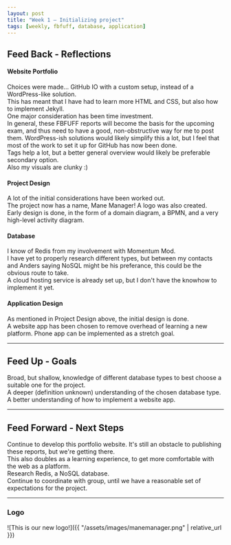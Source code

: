 ```yaml
---
layout: post
title: "Week 1 – Initializing project"
tags: [weekly, fbfuff, database, application]
---
```


## Feed Back - Reflections
#### Website Portfolio
Choices were made... GitHub IO with a custom setup, instead of a WordPress-like solution.  
This has meant that I have had to learn more HTML and CSS, but also how to implement Jekyll.  
One major consideration has been time investment.  
In general, these FBFUFF reports will become the basis for the upcoming exam, and thus need to have a good, non-obstructive way for me to post them. WordPress-ish solutions would likely simplify this a lot, but I feel that most of the work to set it up for GitHub has now been done.  
Tags help a lot, but a better general overview would likely be preferable secondary option.  
Also my visuals are clunky :)  

#### Project Design
A lot of the initial considerations have been worked out.  
The project now has a name, Mane Manager! A logo was also created.  
Early design is done, in the form of a domain diagram, a BPMN, and a very high-level activity diagram.  

#### Database
I know of Redis from my involvement with Momentum Mod.  
I have yet to properly research different types, but between my contacts and Anders saying NoSQL might be his preferance, this could be the obvious route to take.  
A cloud hosting service is already set up, but I don't have the knowhow to implement it yet.  

#### Application Design
As mentioned in Project Design above, the initial design is done.  
A website app has been chosen to remove overhead of learning a new platform. Phone app can be implemented as a stretch goal.  

---

## Feed Up - Goals
Broad, but shallow, knowledge of different database types to best choose a suitable one for the project.  
A deeper (definition unknown) understanding of the chosen database type.  
A better understanding of how to implement a website app.  

---

## Feed Forward - Next Steps
Continue to develop this portfolio website. It's still an obstacle to publishing these reports, but we're getting there.  
This also doubles as a learning experience, to get more comfortable with the web as a platform.  
Research Redis, a NoSQL database.  
Continue to coordinate with group, until we have a reasonable set of expectations for the project.  

---

### Logo
![This is our new logo!]({{ "/assets/images/manemanager.png" | relative_url }})